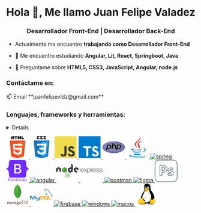 <h1 align="center">Hola 👋, Me llamo Juan Felipe Valadez</h1>
<h3 align="center">Desarrollador Front-End | Desarrollador Back-End</h3>

- Actualmente me encuentro **trabajando como Desarrollador Front-End**

- 🌱 Me encuentro estudiando **Angular, Lit, React, Springboot, Java**

- 💬 Preguntame sobre **HTML5, CSS3, JavaScript, Angular, node.js**


<h3 align="left">Contáctame en:</h3>
<p align="left">
📫 Email **juanfelipevldz@gmail.com**
</p>
<h3 align="left">Lenguajes, frameworks y herramientas:</h3>
<details>
        <ul>
            <li>HTML5</li>
            <li>CSS3</li>
            <li>JavaScript</li>
            <li>TypeScript</li>
            <li>PHP</li>
            <li>Java</li>
            <li>Spring</li>
            <li>Bootstrap</li>
            <li>Angular</li>
            <li>Node.js</li>
            <li>Express</li>
            <li>Postman</li>
            <li>Figma</li>
            <li>Photoshop</li>
            <li>Mongo</li>
            <li>MySQL</li>
            <li>Firebase</li>
            <li>Windows</li>
            <li>MacOS</li>
            <li>Linux</li>
        </ul>
    </details>
    <p align="left">
      <a href="https://www.w3.org/html/" target="_blank" rel="noreferrer">
        <img
          src="https://raw.githubusercontent.com/devicons/devicon/master/icons/html5/html5-original-wordmark.svg"
          alt="html5"
          width="60"
          height="60"
        />
      </a> 
      <a href="https://www.w3schools.com/css/" target="_blank" rel="noreferrer">
        <img
        title="CSS3"
          src="https://raw.githubusercontent.com/devicons/devicon/master/icons/css3/css3-original-wordmark.svg"
          alt="css3"
          width="60"
          height="60"
        />
      </a>
      <a
        href="https://developer.mozilla.org/en-US/docs/Web/JavaScript"
        target="_blank"
        rel="noreferrer"
      >
        <img
        title="JavaScript"
          src="https://raw.githubusercontent.com/devicons/devicon/master/icons/javascript/javascript-original.svg"
          alt="javascript"
          width="60"
          height="60"
        />
      </a>
      <a href="https://www.typescriptlang.org/" target="_blank" rel="noreferrer">
        <img
          src="https://raw.githubusercontent.com/devicons/devicon/master/icons/typescript/typescript-original.svg"
          alt="typescript"
          width="60"
          height="60"
        />
      </a>
      <a href="https://www.php.net" target="_blank" rel="noreferrer">
        <img
          src="https://raw.githubusercontent.com/devicons/devicon/master/icons/php/php-original.svg"
          alt="php"
          width="60"
          height="60"
        />
      </a>
      <a href="https://www.java.com" target="_blank" rel="noreferrer">
        <img
        title="Java"
          src="https://raw.githubusercontent.com/devicons/devicon/master/icons/java/java-original.svg"
          alt="java"
          width="60"
          height="60"
        />
      </a>
      <a href="https://spring.io/" target="_blank" rel="noreferrer">
        <img
          src="https://www.vectorlogo.zone/logos/springio/springio-icon.svg"
          alt="spring"
          width="60"
          height="60"
        />
      </a>  
      <a href="https://getbootstrap.com" target="_blank" rel="noreferrer">
        <img
          src="https://raw.githubusercontent.com/devicons/devicon/master/icons/bootstrap/bootstrap-plain-wordmark.svg"
          alt="bootstrap"
          width="60"
          height="60"
        />
      </a>
      <a href="https://angular.io" target="_blank" rel="noreferrer">
        <img
          src="https://angular.io/assets/images/logos/angular/angular.svg"
          alt="angular"
          width="60"
          height="60"
        />
      </a>
      <a href="https://nodejs.org" target="_blank" rel="noreferrer">
        <img
          src="https://raw.githubusercontent.com/devicons/devicon/master/icons/nodejs/nodejs-original-wordmark.svg"
          alt="nodejs"
          width="60"
          height="60"
        />
      </a>
      <a href="https://expressjs.com" target="_blank" rel="noreferrer">
        <img
          src="https://raw.githubusercontent.com/devicons/devicon/master/icons/express/express-original-wordmark.svg"
          alt="express"
          width="60"
          height="60"
        />
      </a>
      <a href="https://postman.com" target="_blank" rel="noreferrer">
        <img
          src="https://www.vectorlogo.zone/logos/getpostman/getpostman-icon.svg"
          alt="postman"
          width="60"
          height="60"
        />
      </a>
      <a href="https://www.figma.com/" target="_blank" rel="noreferrer">
        <img
          src="https://www.vectorlogo.zone/logos/figma/figma-icon.svg"
          alt="figma"
          width="60"
          height="60"
        />
      </a>
      <a href="https://www.photoshop.com/en" target="_blank" rel="noreferrer">
        <img
          src="https://raw.githubusercontent.com/devicons/devicon/master/icons/photoshop/photoshop-line.svg"
          alt="photoshop"
          width="60"
          height="60"
        />
      </a>
      <a href="https://www.mongodb.com/" target="_blank" rel="noreferrer">
        <img
          src="https://raw.githubusercontent.com/devicons/devicon/master/icons/mongodb/mongodb-original-wordmark.svg"
          alt="mongodb"
          width="60"
          height="60"
        />
      </a>
      <a href="https://www.mysql.com/" target="_blank" rel="noreferrer">
        <img
          src="https://raw.githubusercontent.com/devicons/devicon/master/icons/mysql/mysql-original-wordmark.svg"
          alt="mysql"
          width="60"
          height="60"
        />
      </a>
      <a href="https://firebase.google.com/" target="_blank" rel="noreferrer">
        <img
          src="https://www.vectorlogo.zone/logos/firebase/firebase-icon.svg"
          alt="firebase"
          width="60"
          height="60"
        />
      </a>
    <a href="https://www.microsoft.com/es-mx/windows?r=1" target="_blank" rel="noreferrer">
        <img
          src="https://download.logo.wine/logo/Microsoft_Windows/Microsoft_Windows-Logo.wine.png"
          alt="windows"
          height="60"
        />
      </a>
    <a href="https://www.apple.com/mx/macos/" target="_blank" rel="noreferrer">
        <img
          src="https://cdn.pixabay.com/photo/2021/10/20/01/20/mac-os-logo-6724894_1280.png"
          alt="macos"
          height="60"
        />
      </a>
    <a href="https://www.linux.org/" target="_blank" rel="noreferrer">
        <img
          src="https://raw.githubusercontent.com/devicons/devicon/master/icons/linux/linux-original.svg"
          alt="linux"
          width="60"
          height="60"
        />
      </a>
    </p>
